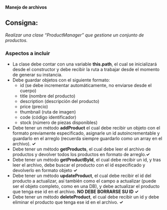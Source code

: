**Manejo de archivos**

## Consigna:
*Realizar una clase “ProductManager” que gestione un conjunto de productos.* 

### Aspectos a incluir
- La clase debe contar con una variable **this.path**, el cual se inicializará desde el constructor y debe recibir la ruta a trabajar desde el momento de generar su instancia.
- Debe guardar objetos con el siguiente formato:
    - id (se debe incrementar automáticamente, no enviarse desde el cuerpo)
    - title (nombre del producto)
    - description (descripción del producto)
    - price (precio)
    - thumbnail (ruta de imagen)
    - code (código identificador)
    - stock (número de piezas disponibles)
- Debe tener un método **addProduct** el cual debe recibir un objeto con el formato previamente especificado, asignarle un id autoincrementable y guardarlo en el arreglo (recuerda siempre guardarlo como un array en el archivo). **✓**
- Debe tener un método **getProducts**, el cual debe leer el archivo de productos y devolver todos los productos en formato de arreglo.**✓**
- Debe tener un método **getProductById**, el cual debe recibir un id, y tras leer el archivo, debe buscar el producto con el id especificado y devolverlo en formato objeto **✓**
- Debe tener un método **updateProduct**, el cual debe recibir el id del producto a actualizar, así también como el campo a actualizar (puede ser el objeto completo, como en una DB), y debe actualizar el producto que tenga ese id en el archivo. **NO DEBE BORRARSE SU ID** **✓**
- Debe tener un método **deleteProduct**, el cual debe recibir un id y debe eliminar el producto que tenga ese id en el archivo. **✓**




